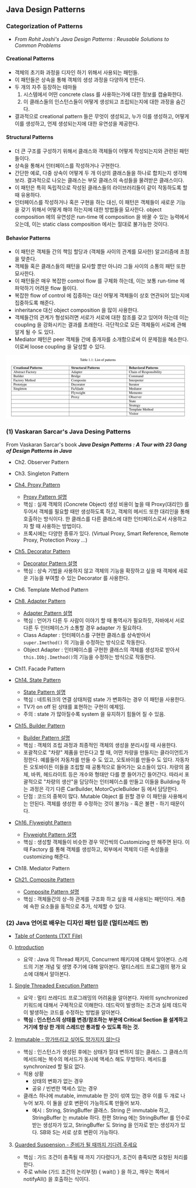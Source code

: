 ## Java Design Patterns

### Categorization of Patterns
* _From Rohit Joshi's Java Design Patterns : Reusable Solutions to Common Problems_ 

####  Creational Patterns
* 객체의 초기화 과정을 디자인 하기 위해서 사용되는 패턴들. 
* 이 패턴들은 상속을 통해 객체의 생성 과정을 다양하게 만든다. 
* 두 개의 자주 등장하는 테마들 
    1. 시스템에서 어떤 concrete class 를 사용하는가에 대한 정보를 캡슐화한다. 
    2. 이 클래스들의 인스턴스들이 어떻게 생성되고 조립되는지에 대한 과정을 숨긴다. 
* 결과적으로 creational pattern 들은 무엇이 생성되고, 누가 이를 생성하고, 어떻게 이를 생성하고, 
언제 생성되는지에 대한 유연성을 제공한다. 

#### Structural Patterns 
* 더 큰 구조를 구성하기 위해서 클래스와 객체들이 어떻게 작성되는지와 관련된 패턴들이다. 
* 상속을 통해서 인터페이스를 작성하거나 구현한다. 
* 간단한 예로, 다중 상속이 어떻게 두 개 이상의 클래스들을 하나로 합치는지 생각해 보라. 
결과적으로 나오는 클래스는 부모 클래스의 속성들을 물려받은 클래스이다. 
* 이 패턴은 특히 독립적으로 작성된 클래스들의 라이브러리들이 같이 작동하도록 할 때 유용하다. 
* 인터페이스를 작성하거나 혹은 구현을 하는 대신, 이 패턴은 객체들이 새로운 기능을 갖기 위해서 
어떻게 해야 하는지에 대한 방법들을 묘사한다. object composition 에의 유연성은 run-time 에 
composition 을 바꿀 수 있는 능력에서 오는데, 이는 static class composition 에서는 절대로 불가능한 것이다. 

#### Behavior Patterns
* 이 패턴은 객체들 간의 책임 할당과 (객체들 사이의 관계를 묘사한) 알고리즘에 초점을 맞춘다. 
* 객체들 혹은 클래스들의 패턴을 묘사할 뿐만 아니라 그들 사이의 소통의 패턴 또한 묘사한다. 
* 이 패턴들은 매우 복잡한 control flow 를 구체화 하는데, 이는 보통 run-time 에 파악하기 어려운 flow 들이다. 
* 복잡한 flow of control 에 집중하는 대신 어떻게 객체들이 상호 연관되어 있는지에 집중하도록 해준다.
* inheritance 대신 object composition 을 많이 사용한다. 
* 객체들간의 관계가 형성되려면 서로가 서로에 대한 참조를 갖고 있어야 하는데 이는 coupling 을 강화시키는 
결과를 초래한다. 극단적으로 모든 객체들이 서로에 관해 알게 될 수 도 있다. 
* Mediator 패턴은 peer 객체들 간에 중개자를 소개함으로써 이 문제점을 해소한다. 이로써 loose coupling 을 달성할 수 있다.

![listOfPatterns](./list-of-patterns.png) 

### (1) Vaskaran Sarcar's Java Desing Patterns  
From Vaskaran Sarcar's book ***Java Design Patterns : A Tour with 
23 Gang of Design Patterns in Java***

* Ch2. Observer Pattern 

* Ch3. Singleton Pattern 

* [Ch4. Proxy Pattern](./src/proxy)
    * [Proxy Pattern 설명](./src/proxy/proxy-pattern.md)
    * 핵심 : 실제 객체의 (Concrete Object) 생성 비용이 높을 때 Proxy(대리인) 를 두어서 
    객체를 필요할 때만 생성하도록 하고, 객체의 메서드 또한 대리인을 통해 호출하는 방식이다. 
    한 클래스를 다른 클래스에 대한 인터페이스로서 사용하고자 할 때 사용하는 방법이다. 
    * 프록시에는 다양한 종류가 있다. (Virtual Proxy, Smart Reference, Remote Proxy, Protection Proxy ...)  

* [Ch5. Decorator Pattern](./src/decorator)
    * [Decorator Pattern 설명](./src/decorator/decorator-pattern.md)
    * 핵심 : 상속 기법을 사용하지 않고 객체의 기능을 확장하고 싶을 때 객체에 새로운 
    기능을 부여할 수 있는 Decorator 를 사용한다.
    
* Ch6. Template Method Pattern
    
* [Ch8. Adapter Pattern](./src/adapter)
    * [Adapter Pattern 설명](./src/adapter/adapter-pattern.md)
    * 핵심 : 언어가 다른 두 사람이 이야기 할 때 통역사가 필요하듯, 자바에서 서로 다른 
    두 인터페이스가 소통할 경우 adapter 가 필요하다. 
    * Class Adapter : 인터페이스를 구현한 클래스를 상속받아서 `super.Imethod()` 의 기능을 
    수정하는 방식으로 작동한다. 
    * Object Adapter : 인터페이스를 구현한 클래스의 객체를 생성자로 받아서 `this.IObj.Imethod()`의 
    기능을 수정하는 방식으로 작동한다. 
    
* Ch11. Facade Pattern
    
* [Ch14. State Pattern](./src/state)
    * [State Pattern 설명](./src/state/state-pattern.md)
    * 핵심 : 네트워크의 연결 상태처럼 state 가 변화하는 경우 이 패턴을 사용한다. 
    * TV가 on off 된 상태를 표현하는 구현이 예제임. 
    * 주의 : state 가 많아질수록 system 을 유지하기 힘들어 질 수 있음. 
    
* [Ch15. Builder Pattern](./src/builder)
    * [Builder Pattern 설명](./src/builder/builder-pattern.md)
    * 핵심 : 객체의 조립 과정과 최종적인 객체의 생성을 분리시킬 때 사용한다. 
    * 포괄적으로 "차량" 제품을 만든다고 할 때, 어떤 차량을 만들지는 클라이언트가 정한다. 
    예를들어 자동차를 만들 수 도 있고, 오토바이를 만들수 도 있다. 자동차든 오토바이든 이들을 
    조립할 때 공통적으로 들어가는 요소들이 있다. 차량의 몸체, 바퀴, 헤드라이트 등은 개수와 형태만
    다를 뿐 들어가긴 들어간다. 따라서 포괄적으로 "차량의 생산"을 담당하는 인터페이스를 만들고 
    이들을 Building 하는 과정은 각기 다른 CarBuilder, MotorCycleBuilder 등 에서 담당한다. 
    * 단점 : 코드의 중복이 많다. Mutable Object 를 원할 경우 이 패턴을 사용해서는 안된다. 객체를 
    생성한 후 수정하는 것이 불가능 - 혹은 불편 - 하기 때문이다.
    
* [Ch16. Flyweight Pattern](./src/flyweight)
    * [Flyweight Pattern 설명](./src/flyweight/flyweight-pattern.md)
    * 핵심 : 생성할 객체들이 비슷한 경우 약간씩의 Customizing 만 해주면 된다. 
    이 때 Factory 를 통해 객체를 생성하고, 외부에서 객체의 다른 속성들을 customizing 해준다.

* Ch18. Mediator Pattern 

* [Ch21. Composite Pattern](./src/composite)
    * [Composite Pattern 설명](./src/composite/composite-patterns.md)
    * 핵심 : 객체들간의 상-하 관계를 구조화 하고 싶을 때 사용되는 패턴이다. 
    계층에 속한 요소들을 동적으로 추가, 삭제할 수 있다. 
    
### (2) Java 언어로 배우는 디자인 패턴 입문 (멀티쓰레드 편) 
* [Table of Contents (TXT File)](./src/multithread/table-of-contents.txt)

0. [Introduction](src/multithread/notes/0-java-threads.md)
    * 요약 : Java 의 Thread 패키지, Concurrent 패키지에 대해서 알아본다. 스레드의 기본 개념 및 생명 주기에 대해 알아본다. 
    멀티스레드 프로그램의 평가 요소에 대해서 알아본다. 
    
1. [Single Threaded Execution Pattern](src/multithread/singlethreadexecution/single-threaded-execution.md)
    * 요약 : 멀티 쓰레디드 프로그래밍의 어려움을 알아본다. 자바의 synchronized 키워드에 대해서 구체적으로 이해한다. 
    데드락이 발생하는 조건과 실제 데드락이 발생하는 코드를 수정하는 방법을 알아본다. 
    * **핵심 : 인스턴스의 상태를 변경/참조하는 부분에 Critical Section 을 설계하고 거기에 항상 한 개의 
    스레드만 통과할 수 있도록 하는 것.**
    
2. [Immutable - 망가뜨리고 싶어도 망가지지 않는다](src/multithread/immutable/immutable.md)
    * 핵심 : 인스턴스가 생성된 후에는 상태가 절대 변하지 않는 클래스. 그 클래스의 메서드에는 
    복수의 메서드가 동시에 액세스 해도 무방하다. 메서드를 synchronized 할 필요 없다. 
    * 적용 상황 
        * 상태의 변화가 없는 경우 
        * 공유 / 빈번한 액세스 있는 경우 
    * 클래스 하나에 mutable, immutable 한 것이 섞여 있는 경우 이를 두 개로 나누어 보자. 
    이 둘을 상호 변환이 가능하도록 만들어 보자. 
        * 예시 : String, StringBuffer 클래스. String 은 immutable 하고, StringBuffer 는 mutable 하다. 
        한편 String 에는 StringBuffer 를 인수로 받는 생성자가 있고, StringBuffer 도 String 을 인자로 받는
        생성자가 있다. SB와 S는 서로 상호 변환이 가능하다. 

3. [Guarded Suspension - 준비가 될 때까지 기다려 주세요](src/multithread/guardedsuspension/guarded-suspension-pattern.md)
    * 핵심 : 가드 조건이 충족될 때 까지 기다렸다가, 조건이 충족되면 요청된 처리를 한다. 
    * 주로 while (가드 조건의 논리부정) { wait() } 을 하고, 깨우는 쪽에서 notifyAll() 을 호출하는 식이다. 
